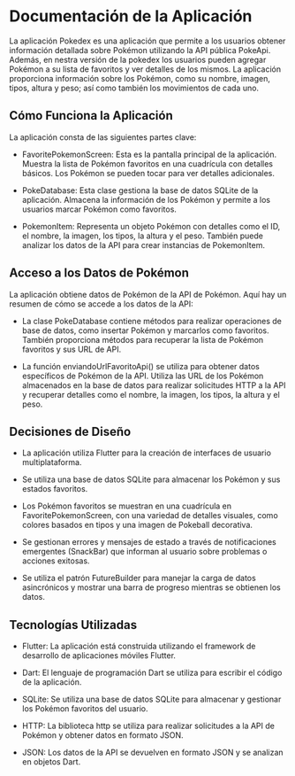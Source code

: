 # Documentación de la Aplicación
La aplicación Pokedex es una aplicación que permite a los usuarios obtener información detallada sobre Pokémon utilizando la API pública PokeApi. Además, en nestra versión de la pokedex los usuarios pueden agregar Pokémon a su lista de favoritos y ver detalles de los mismos. La aplicación proporciona información sobre los Pokémon, como su nombre, imagen, tipos, altura y peso; así como también los movimientos de cada uno.

## Cómo Funciona la Aplicación
La aplicación consta de las siguientes partes clave:

- FavoritePokemonScreen: Esta es la pantalla principal de la aplicación. Muestra la lista de Pokémon favoritos en una cuadrícula con detalles básicos. Los Pokémon se pueden tocar para ver detalles adicionales.

- PokeDatabase: Esta clase gestiona la base de datos SQLite de la aplicación. Almacena la información de los Pokémon y permite a los usuarios marcar Pokémon como favoritos.

- PokemonItem: Representa un objeto Pokémon con detalles como el ID, el nombre, la imagen, los tipos, la altura y el peso. También puede analizar los datos de la API para crear instancias de PokemonItem.

## Acceso a los Datos de Pokémon
La aplicación obtiene datos de Pokémon de la API de Pokémon. Aquí hay un resumen de cómo se accede a los datos de la API:

- La clase PokeDatabase contiene métodos para realizar operaciones de base de datos, como insertar Pokémon y marcarlos como favoritos. También proporciona métodos para recuperar la lista de Pokémon favoritos y sus URL de API.

- La función enviandoUrlFavoritoApi() se utiliza para obtener datos específicos de Pokémon de la API. Utiliza las URL de los Pokémon almacenados en la base de datos para realizar solicitudes HTTP a la API y recuperar detalles como el nombre, la imagen, los tipos, la altura y el peso.

## Decisiones de Diseño
- La aplicación utiliza Flutter para la creación de interfaces de usuario multiplataforma.

- Se utiliza una base de datos SQLite para almacenar los Pokémon y sus estados favoritos.

- Los Pokémon favoritos se muestran en una cuadrícula en FavoritePokemonScreen, con una variedad de detalles visuales, como colores basados en tipos y una imagen de Pokeball decorativa.

- Se gestionan errores y mensajes de estado a través de notificaciones emergentes (SnackBar) que informan al usuario sobre problemas o acciones exitosas.

- Se utiliza el patrón FutureBuilder para manejar la carga de datos asincrónicos y mostrar una barra de progreso mientras se obtienen los datos.

## Tecnologías Utilizadas
- Flutter: La aplicación está construida utilizando el framework de desarrollo de aplicaciones móviles Flutter.

- Dart: El lenguaje de programación Dart se utiliza para escribir el código de la aplicación.

- SQLite: Se utiliza una base de datos SQLite para almacenar y gestionar los Pokémon favoritos del usuario.

- HTTP: La biblioteca http se utiliza para realizar solicitudes a la API de Pokémon y obtener datos en formato JSON.

- JSON: Los datos de la API se devuelven en formato JSON y se analizan en objetos Dart.


